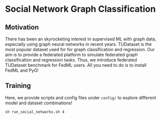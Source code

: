 # Social Network Graph Classification

## Motivation 

There has been an skyrocketing interest in
supervised ML with graph data, especially
using graph neural networks in recent years. TUDataset is the most popular dataset used for
for graph classification and
regression. Our aim is to provide a federated platform to simulate federated graph classification and regression tasks. Thus, we introduce federated TUDataset benchmark for FedML users. All you need to do is to install FedML and PyG!

## Training

Here, we provide scripts and  config files under `config/` to explore different model and dataset combinations!

```
sh run_social_networks.sh 4
```
